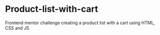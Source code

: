 # Product-list-with-cart
Frontend mentor challenge creating a product list with a cart using HTML, CSS and JS
